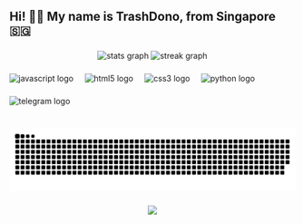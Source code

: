 <h2 align="left">Hi! 👋🏻 My name is TrashDono, from Singapore 🇸🇬</h2>

###

<div align="center">
  <img src="https://github-readme-stats.vercel.app/api?username=TrashDono&hide_title=false&hide_rank=false&show_icons=true&include_all_commits=true&count_private=true&disable_animations=false&theme=vision-friendly-dark&locale=en&hide_border=false" height="150" alt="stats graph"  />
  <img src="https://streak-stats.demolab.com?user=TrashDono&locale=en&mode=daily&theme=vision-friendly-dark&hide_border=false&border_radius=5" height="150" alt="streak graph"  />
</div>

###

<div align="left">
  <img src="https://cdn.jsdelivr.net/gh/devicons/devicon/icons/javascript/javascript-original.svg" height="30" alt="javascript logo"  />
  <img width="12" />
  <img src="https://cdn.jsdelivr.net/gh/devicons/devicon/icons/html5/html5-original.svg" height="30" alt="html5 logo"  />
  <img width="12" />
  <img src="https://cdn.jsdelivr.net/gh/devicons/devicon/icons/css3/css3-original.svg" height="30" alt="css3 logo"  />
  <img width="12" />
  <img src="https://cdn.jsdelivr.net/gh/devicons/devicon/icons/python/python-original.svg" height="30" alt="python logo"  />
</div>

###

<div align="left">
  <img src="https://img.shields.io/static/v1?message=Telegram&logo=telegram&label=&color=2CA5E0&logoColor=white&labelColor=&style=for-the-badge" height="33" alt="telegram logo"  />
</div>

###

<br clear="both">

<img src="https://raw.githubusercontent.com/TrashDono/TrashDono/output/snake.svg" alt="Snake animation" />

###

<div align="center">
  <img src="https://profile-counter.glitch.me/TrashDono/count.svg?"  />
</div>

###
